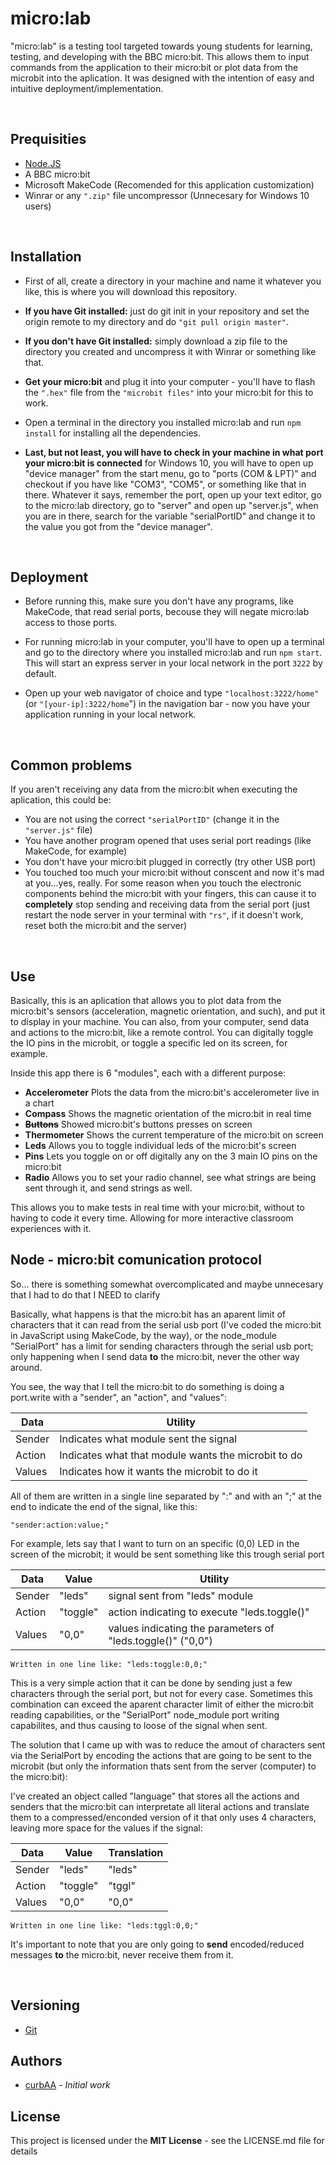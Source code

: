 # micro:lab
"micro:lab" is a testing tool targeted towards young students for learning, testing, and developing with the BBC micro:bit. This allows them to input commands from the application to their micro:bit or plot data from the microbit into the aplication. It was designed with the intention of easy and intuitive deployment/implementation. 

<br>

## Prequisities
- [Node.JS](https://nodejs.org/es/)
- A BBC micro:bit
- Microsoft MakeCode (Recomended for this application customization)
- Winrar or any `".zip"` file uncompressor (Unnecesary for Windows 10 users)

<br>

## Installation
- First of all, create a directory in your machine and name it whatever you like, this is where you will download this repository.

- **If you have Git installed:** just do git init in your repository and set the origin remote to my directory and do `"git pull origin master"`.

- **If you don't have Git installed:** simply download a zip file to the directory you created and uncompress it with Winrar or something like that.

- **Get your micro:bit** and plug it into your computer - you'll have to flash the `".hex"` file from the `"microbit files"` into your micro:bit for this to work.

- Open a terminal in the directory you installed micro:lab and run `npm install` for installing all the dependencies.

- **Last, but not least, you will have to check in your machine in what port your micro:bit is connected** for Windows 10, you will have to open up "device manager" from the start menu, go to "ports (COM & LPT)" and checkout if you have like "COM3", "COM5", or something like that in there. Whatever it says, remember the port, open up your text editor, go to the micro:lab directory, go to "server" and open up "server.js", when you are in there, search for the variable "serialPortID" and change it to the value you got from the "device manager".

<br>

## Deployment
- Before running this, make sure you don't have any programs, like MakeCode, that read serial ports, becouse they will negate micro:lab access to those ports.

- For running micro:lab in your computer, you'll have to open up a terminal and go to the directory where you installed micro:lab and run `npm start`. This will start an express server in your local network in the port `3222` by default.

- Open up your web navigator of choice and type `"localhost:3222/home"` (or `"[your-ip]:3222/home`") in the navigation bar - now you have your application running in your local network.

<br>

## Common problems
If you aren't receiving any data from the micro:bit when executing the aplication, this could be:
- You are not using the correct `"serialPortID"` (change it in the `"server.js"` file)
- You have another program opened that uses serial port readings (like MakeCode, for example)
- You don't have your micro:bit plugged in correctly (try other USB port)
- You touched too much your micro:bit without conscent and now it's mad at you...yes, really. For some reason when you touch the electronic components behind the micro:bit with your fingers, this can cause it to **completely** stop sending and receiving data from the serial port (just restart the node server in your terminal with `"rs"`, if it doesn't work, reset both the micro:bit and the server)

<br>

## Use
Basically, this is an aplication that allows you to plot data from the micro:bit's sensors (acceleration, magnetic orientation, and such), and put it to display in your machine. You can also, from your computer, send data and actions to the micro:bit, like a remote control. You can digitally toggle the IO pins in the microbit, or toggle a specific led on its screen, for example.

Inside this app there is 6 "modules", each with a different purpose:
- **Accelerometer**
Plots the data from the micro:bit's accelerometer live in a chart
- **Compass**
Shows the magnetic orientation of the micro:bit in real time
- **~~Buttons~~**
Showed micro:bit's buttons presses on screen
- **Thermometer**
Shows the current temperature of the micro:bit on screen
- **Leds**
Allows you to toggle individual leds of the micro:bit's screen
- **Pins**
Lets you toggle on or off digitally any on the 3 main IO pins on the micro:bit
- **Radio**
Allows you to set your radio channel, see what strings are being sent through it, and send strings as well.
 
This allows you to make tests in real time with your micro:bit, without to having to code it every time. Allowing for more interactive classroom experiences with it.

## Node - micro:bit comunication protocol
So... there is something somewhat overcomplicated and maybe unnecesary that I had to do that I NEED to clarify

Basically, what happens is that the micro:bit has an aparent limit of characters
that it can read from the serial usb port (I've coded the micro:bit in JavaScript
using MakeCode, by the way), or the node_module "SerialPort" has a limit for sending
characters through the serial usb port; only happening when I send data **to** the
micro:bit, never the other way around.

You see, the way that I tell the micro:bit to do something is doing a port.write
with a "sender", an "action", and "values":

|   Data    |                    Utility                         |
|-----------|----------------------------------------------------|
|   Sender  | Indicates what module sent the signal              |
|   Action  | Indicates what that module wants the microbit to do|
|   Values  | Indicates how it wants the microbit to do it       |

All of them are written in a single line separated by ":" and with an ";"
at the end to indicate the end of the signal, like this:

    "sender:action:value;"

For example, lets say that I want to turn on an specific (0,0) LED in the screen
of the microbit; it would be sent something like this trough serial port

|   Data    |  Value   |                        Utility                             |
|-----------|----------|------------------------------------------------------------|
|   Sender  | "leds"   | signal sent from "leds" module                             |
|   Action  | "toggle" | action indicating to execute "leds.toggle()"               |
|   Values  | "0,0"    | values indicating the parameters of "leds.toggle()" ("0,0")|

    Written in one line like: "leds:toggle:0,0;"

This is a very simple action that it can be done by sending just a few characters
through the serial port, but not for every case. Sometimes this combination can 
exceed the aparent character limit of either the micro:bit reading capabilities, or the 
"SerialPort" node_module port writing capabilites, and thus causing to loose of the
signal when sent.

The solution that I came up with was to reduce the amout of characters sent via the
SerialPort by encoding the actions that are going to be sent to the microbit (but only
the information thats sent from the server (computer) to the micro:bit):
    
I've created an object called "language" that stores all the actions and senders that
the micro:bit can interpretate all literal actions and translate them to a 
compressed/enconded version of it that only uses 4 characters, leaving more space for
the values if the signal:

|   Data    |  Value   |  Translation  |
|-----------|----------|---------------|
|   Sender  | "leds"   |    "leds"     |
|   Action  | "toggle" |    "tggl"     |
|   Values  | "0,0"    |    "0,0"      |

    Written in one line like: "leds:tggl:0,0;"

It's important to note that you are only going to **send** encoded/reduced messages **to**
the micro:bit, never receive them from it.

<br>

## Versioning
- [Git](https://git-scm.com/)

## Authors
- [curbAA](https://github.com/curbAA) - *Initial work*

## License
This project is licensed under the **MIT License** - see the LICENSE.md file for details